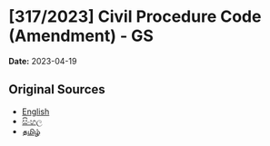 # [317/2023] Civil Procedure Code (Amendment) - GS

**Date:** 2023-04-19

## Original Sources

- [English](https://documents.gov.lk/view/bills/2023/4/317-2023_E.pdf)
- [සිංහල](https://documents.gov.lk/view/bills/2023/4/317-2023_S.pdf)
- [தமிழ்](https://documents.gov.lk/view/bills/2023/4/317-2023_T.pdf)
